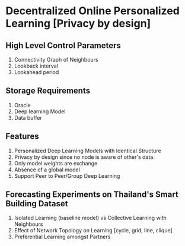 # Decentralized Online Personalized Learning [Privacy by design]

## High Level Control Parameters
1. Connectivity Graph of Neighbours 
2. Lookback interval
3. Lookahead period

## Storage Requirements 
1. Oracle 
2. Deep learning Model
3. Data buffer

## Features
1. Personalized Deep Learning Models with Identical Structure
2. Privacy by design since no node is aware of other's data.
3. Only model weights are exchange
4. Absence of a global model
5. Support Peer to Peer/Group Deep Learning

## Forecasting Experiments on Thailand's Smart Building Dataset
1. Isolated Learning (baseline model) vs Collective Learning with Neighbours
2. Effect of Network Topology on Learning  [cycle, grid, line, clique]
3. Preferential Learning amongst Partners
